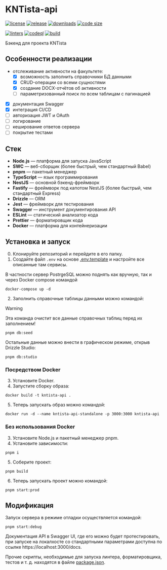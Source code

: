 # KNTista-api

[![license](https://img.shields.io/github/license/Scorpi-ON/KNTista-api)](https://opensource.org/licenses/MIT)
[![release](https://img.shields.io/github/v/release/Scorpi-ON/KNTista-api?include_prereleases)](https://github.com/Scorpi-ON/KNTista-api/releases)
[![downloads](https://img.shields.io/github/downloads/Scorpi-ON/KNTista-api/total)](https://github.com/Scorpi-ON/KNTista-api/releases)
[![code size](https://img.shields.io/github/languages/code-size/Scorpi-ON/KNTista-api.svg)](https://github.com/Scorpi-ON/KNTista-api)

[![linters](https://github.com/Scorpi-ON/KNTista-api/actions/workflows/linters.yaml/badge.svg)](https://github.com/Scorpi-ON/KNTista-api/actions/workflows/linter.yaml)
[![codeql](https://github.com/Scorpi-ON/KNTista-api/actions/workflows/codeql.yaml/badge.svg)](https://github.com/Scorpi-ON/KNTista-api/actions/workflows/codeql.yaml)
[![build](https://github.com/Scorpi-ON/KNTista-api/actions/workflows/build.yaml/badge.svg)](https://github.com/Scorpi-ON/KNTista-api/actions/workflows/build.yaml)

Бэкенд для проекта KNTista

## Особенности реализации

- отслеживание активности на факультете:
    - [x] возможность заполнить справочники БД данными
    - [x] CRUD-операции со всеми сущностями
    - [x] создание DOCX-отчётов об активности
    - [ ] параметризованный поиск по всем таблицам с пагинацией
- [x] документация Swagger
- [x] интеграция CI/CD
- [ ] авторизация JWT и OAuth
- [ ] логирование
- [ ] кеширование ответов сервера
- [ ] покрытие тестами

## Стек

- **Node.js** — платформа для запуска JavaScript
- **SWC** — веб-сборщик (более быстрый, чем стандартный Babel)
- **pnpm** — пакетный менеджер
- **TypeScript** — язык программирования
- **NestJS** — основной бэкенд-фреймворк
- **Fastify** — фреймворк под капотом NestJS (более быстрый, чем стандартный Express)
- **Drizzle** — ORM
- **Jest** — фреймворк для тестирования
- **Swagger** — инструмент документирования API
- **ESLint** — статический анализатор кода
- **Prettier** — форматировщик кода
- **Docker** — платформа для контейнеризации

## Установка и запуск

0. Клонируйте репозиторий и перейдите в его папку.
1. Создайте файл `.env` на основе [.env.template](.env.template) и настройте все описанные там сервисы.

В частности сервер PostrgeSQL можно поднять как вручную, так и через Docker compose командой

```shell
docker-compose up -d
```

2. Заполнить справочные таблицы данными можно командой:

> [!WARNING]
> Эта команда очистит все данные справочных таблиц перед их заполнением!

```shell
pnpm db:seed
```

Остальные данные можно внести в графическом режиме, открыв Drizzle Studio:

```shell
pnpm db:studio
```

### Посредством Docker

3. Установите Docker.
4. Запустите сборку образа:

```shell
docker build -t kntista-api .
```

5. Теперь запускать образ можно командой:

```shell
docker run -d --name kntista-api-standalone -p 3000:3000 kntista-api
```

### Без использования Docker

3. Установите Node.js и пакетный менеджер pnpm.
4. Установите зависимости:

```shell
pnpm i
```

5. Соберите проект:

```shell
pnpm build
```

6. Теперь запускать проект можно командой:

```shell
pnpm start:prod
```

## Модификация

Запуск сервера в режиме отладки осуществляется командой:

```shell
pnpm start:debug
```

Документация API в Swagger UI, где его можно будет протестировать, при запуске на локалхосте со стандартными параметрами
доступна по ссылке https://localhost:3000/docs.

Прочие скрипты, необходимые для запуска линтера, форматировщика, тестов и т. д. находятся в
файле [package.json](./package.json).
